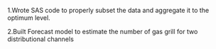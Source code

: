  1.Wrote SAS code to properly subset the data and aggregate it to the optimum level.
 
 2.Built Forecast model to estimate the number of gas grill for two distributional channels 
